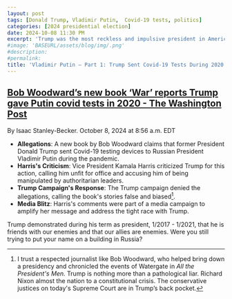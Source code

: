 ```yaml
---
layout: post
tags: [Donald Trump, Vladimir Putin,  Covid-19 tests, politics]
categories: [2024 presidential election]
date: 2024-10-08 11:30 PM
excerpt: 'Trump was the most reckless and impulsive president in American history and is demonstrating the very same character as a presidential candidate in 2024'
#image: 'BASEURL/assets/blog/img/.png'
#description:
#permalink:
title: 'Vladimir Putin – Part 1: Trump Sent Covid-19 Tests During 2020 Shortage to Putin'
---
```


## [Bob Woodward’s new book ‘War’ reports Trump gave Putin covid tests in 2020 - The Washington Post](https://www.washingtonpost.com/politics/2024/10/08/bob-woodward-new-book-war-trump-putin-biden/)

By Isaac Stanley-Becker. October 8, 2024 at 8:56 a.m. EDT


- **Allegations**: A new book by Bob Woodward claims that former President Donald Trump sent Covid-19 testing devices to Russian President Vladimir Putin during the pandemic.
- **Harris's Criticism**: Vice President Kamala Harris criticized Trump for this action, calling him unfit for office and accusing him of being manipulated by authoritarian leaders.
- **Trump Campaign's Response**: The Trump campaign denied the allegations, calling the book's stories false and biased[^11].
- **Media Blitz**: Harris's comments were part of a media campaign to amplify her message and address the tight race with Trump.

Trump demonstrated during his term as president, 1/2017 - 1/2021, that he is friends
with our enemies and that our allies are enemies. Were you still trying to put your name on a building in Russia?

[^11]: I trust a respected journalist like Bob Woodward, who helped bring down a presidency and chronicled the events of Watergate in *All the President's Men.* Trump is nothing more than a pathological liar. Richard Nixon almost the nation to a constitutional crisis. The conservative justices on today's Supreme Court are in Trump’s back pocket.
